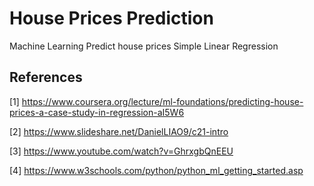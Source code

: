 # House Prices Prediction
Machine Learning Predict house prices Simple Linear Regression


## References
[1] https://www.coursera.org/lecture/ml-foundations/predicting-house-prices-a-case-study-in-regression-aI5W6

[2] https://www.slideshare.net/DanielLIAO9/c21-intro

[3] https://www.youtube.com/watch?v=GhrxgbQnEEU

[4] https://www.w3schools.com/python/python_ml_getting_started.asp
